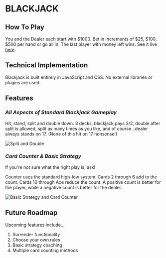 # BLACKJACK

## How To Play

You and the Dealer each start with $1000. Bet in increments of $25, $100, $500 per hand or go all in. The last player with money left wins. See it live [here](https://numie.github.io/Blackjack/).

## Technical Implementation

Blackjack is built entirely in JavaScript and CSS. No external libraries or plugins are used.

## Features

### *All Aspects of Standard Blackjack Gameplay*
Hit, stand, split and double down. 8 decks, blackjack pays 3/2, double after split is allowed, split as many times as you like, and of course...dealer always stands on 17. (None of this hit on 17 nonsense!)

![Split and Double](https://media.giphy.com/media/3FQ92Mk1glxViyuyU4/giphy.gif)

### *Card Counter & Basic Strategy*
If you're not sure what the right play is, ask!

Counter uses the standard high-low system. Cards 2 through 6 add to the count. Cards 10 through Ace reduce the count. A positive count is better for the player, while a negative count is better for the dealer.

![Basic Strategy and Card Counter](https://media.giphy.com/media/XHxO6Vveld0cbMLZaC/giphy.gif)

## Future Roadmap

Upcoming features include...

1. Surrender functionality
1. Choose your own rules
1. Basic strategy coaching
1. Multiple card counting methods
